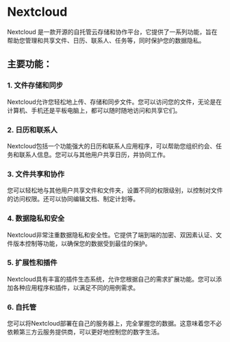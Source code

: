 # Nextcloud

Nextcloud 是一款开源的自托管云存储和协作平台，它提供了一系列功能，旨在帮助您管理和共享文件、日历、联系人、任务等，同时保护您的数据隐私。

## 主要功能：

### 1. 文件存储和同步

Nextcloud允许您轻松地上传、存储和同步文件。您可以访问您的文件，无论是在计算机、手机还是平板电脑上，都可以随时随地访问和共享它们。

### 2. 日历和联系人

Nextcloud包括一个功能强大的日历和联系人应用程序，可以帮助您组织约会、任务和联系人信息。您可以与其他用户共享日历，并协同工作。

### 3. 文件共享和协作

您可以轻松地与其他用户共享文件和文件夹，设置不同的权限级别，以控制对文件的访问权限。还可以协同编辑文档、制定计划等。

### 4. 数据隐私和安全

Nextcloud非常注重数据隐私和安全性。它提供了端到端的加密、双因素认证、文件版本控制等功能，以确保您的数据受到最佳的保护。

### 5. 扩展性和插件

Nextcloud具有丰富的插件生态系统，允许您根据自己的需求扩展功能。您可以添加各种应用程序和插件，以满足不同的用例需求。

### 6. 自托管

您可以将Nextcloud部署在自己的服务器上，完全掌握您的数据。这意味着您不必依赖第三方云服务提供商，可以更好地控制您的数字生活。